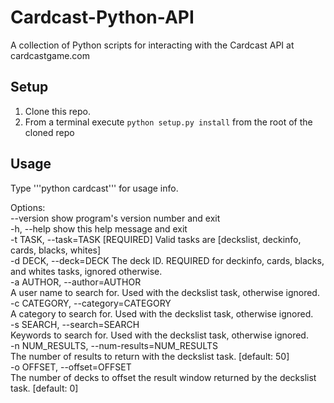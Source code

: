 Cardcast-Python-API
===================

A collection of Python scripts for interacting with the Cardcast API at cardcastgame.com

## Setup
1. Clone this repo.
2. From a terminal execute <code>python setup.py install</code> from the root of the cloned repo

## Usage
Type '''python cardcast''' for usage info.

Options:<br/>
  --version             show program's version number and exit<br/>
  -h, --help            show this help message and exit<br/>
  -t TASK, --task=TASK  [REQUIRED] Valid tasks are [deckslist, deckinfo, cards, blacks, whites]<br/>
  -d DECK, --deck=DECK  The deck ID. REQUIRED for deckinfo, cards, blacks, and whites tasks, ignored otherwise.<br/>
  -a AUTHOR, --author=AUTHOR <br/>
                        A user name to search for. Used with the deckslist task, otherwise ignored.<br/>
  -c CATEGORY, --category=CATEGORY<br/>
                        A category to search for. Used with the deckslist task, otherwise ignored.<br/>
  -s SEARCH, --search=SEARCH<br/>
                        Keywords to search for. Used with the deckslist task, otherwise ignored.<br/>
  -n NUM_RESULTS, --num-results=NUM_RESULTS<br/>
                        The number of results to return with the deckslist task. [default: 50]<br/>
  -o OFFSET, --offset=OFFSET<br/>
                        The number of decks to offset the result window returned by the deckslist task. [default: 0]<br/>